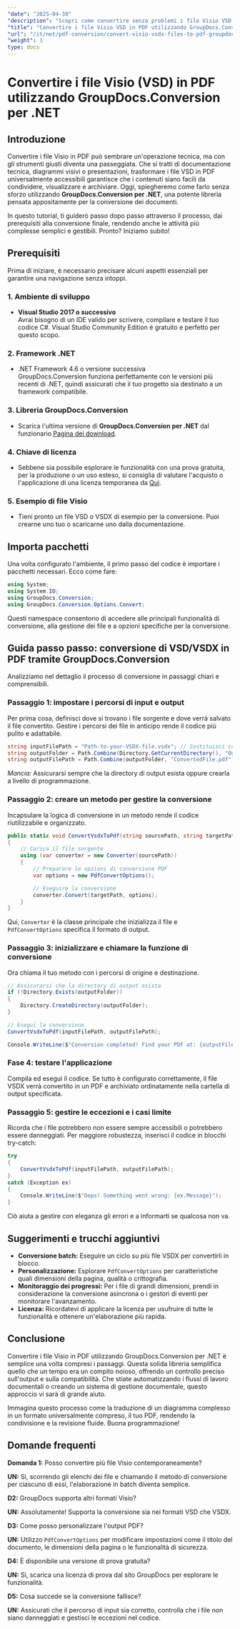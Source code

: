 ```yaml
---
"date": "2025-04-30"
"description": "Scopri come convertire senza problemi i file Visio VSD in PDF utilizzando GroupDocs.Conversion per .NET. Questa guida illustra installazione, configurazione e casi d'uso pratici."
"title": "Convertire i file Visio VSD in PDF utilizzando GroupDocs.Conversion per .NET&#58; una guida completa"
"url": "/it/net/pdf-conversion/convert-visio-vsdx-files-to-pdf-groupdocs-net/"
"weight": 1
type: docs
---
```

# Convertire i file Visio (VSD) in PDF utilizzando GroupDocs.Conversion per .NET

## Introduzione

Convertire i file Visio in PDF può sembrare un'operazione tecnica, ma con gli strumenti giusti diventa una passeggiata. Che si tratti di documentazione tecnica, diagrammi visivi o presentazioni, trasformare i file VSD in PDF universalmente accessibili garantisce che i contenuti siano facili da condividere, visualizzare e archiviare. Oggi, spiegheremo come farlo senza sforzo utilizzando **GroupDocs.Conversion per .NET**, una potente libreria pensata appositamente per la conversione dei documenti.

In questo tutorial, ti guiderò passo dopo passo attraverso il processo, dai prerequisiti alla conversione finale, rendendo anche le attività più complesse semplici e gestibili. Pronto? Iniziamo subito!

## Prerequisiti

Prima di iniziare, è necessario precisare alcuni aspetti essenziali per garantire una navigazione senza intoppi.

### 1. Ambiente di sviluppo

- **Visual Studio 2017 o successivo**  
Avrai bisogno di un IDE valido per scrivere, compilare e testare il tuo codice C#. Visual Studio Community Edition è gratuito e perfetto per questo scopo.

### 2. Framework .NET

- .NET Framework 4.6 o versione successiva  
GroupDocs.Conversion funziona perfettamente con le versioni più recenti di .NET, quindi assicurati che il tuo progetto sia destinato a un framework compatibile.

### 3. Libreria GroupDocs.Conversion

- Scarica l'ultima versione di **GroupDocs.Conversion per .NET** dal funzionario [Pagina dei download](https://releases.groupdocs.com/conversion/net/).

### 4. Chiave di licenza

- Sebbene sia possibile esplorare le funzionalità con una prova gratuita, per la produzione o un uso esteso, si consiglia di valutare l'acquisto o l'applicazione di una licenza temporanea da [Qui](https://purchase.groupdocs.com/temporary-license/).

### 5. Esempio di file Visio

- Tieni pronto un file VSD o VSDX di esempio per la conversione. Puoi crearne uno tuo o scaricarne uno dalla documentazione.

## Importa pacchetti

Una volta configurato l'ambiente, il primo passo del codice è importare i pacchetti necessari. Ecco come fare:

```csharp
using System;
using System.IO;
using GroupDocs.Conversion;
using GroupDocs.Conversion.Options.Convert;
```

Questi namespace consentono di accedere alle principali funzionalità di conversione, alla gestione dei file e a opzioni specifiche per la conversione.

## Guida passo passo: conversione di VSD/VSDX in PDF tramite GroupDocs.Conversion

Analizziamo nel dettaglio il processo di conversione in passaggi chiari e comprensibili.

### Passaggio 1: impostare i percorsi di input e output

Per prima cosa, definisci dove si trovano i file sorgente e dove verrà salvato il file convertito. Gestire i percorsi dei file in anticipo rende il codice più pulito e adattabile.

```csharp
string inputFilePath = "Path-to-your-VSDX-file.vsdx"; // Sostituisci con il percorso effettivo del tuo file
string outputFolder = Path.Combine(Directory.GetCurrentDirectory(), "Output");
string outputFilePath = Path.Combine(outputFolder, "ConvertedFile.pdf");
```

*Mancia:* Assicurarsi sempre che la directory di output esista oppure crearla a livello di programmazione.

### Passaggio 2: creare un metodo per gestire la conversione

Incapsulare la logica di conversione in un metodo rende il codice riutilizzabile e organizzato.

```csharp
public static void ConvertVsdxToPdf(string sourcePath, string targetPath)
{
    // Carica il file sorgente
    using (var converter = new Converter(sourcePath))
    {
        // Preparare le opzioni di conversione PDF
        var options = new PdfConvertOptions();

        // Eseguire la conversione
        converter.Convert(targetPath, options);
    }
}
```

Qui, `Converter` è la classe principale che inizializza il file e `PdfConvertOptions` specifica il formato di output.

### Passaggio 3: inizializzare e chiamare la funzione di conversione

Ora chiama il tuo metodo con i percorsi di origine e destinazione.

```csharp
// Assicurarsi che la directory di output esista
if (!Directory.Exists(outputFolder))
{
    Directory.CreateDirectory(outputFolder);
}

// Esegui la conversione
ConvertVsdxToPdf(inputFilePath, outputFilePath);

Console.WriteLine($"Conversion completed! Find your PDF at: {outputFilePath}");
```

### Fase 4: testare l'applicazione

Compila ed esegui il codice. Se tutto è configurato correttamente, il file VSDX verrà convertito in un PDF e archiviato ordinatamente nella cartella di output specificata.

### Passaggio 5: gestire le eccezioni e i casi limite

Ricorda che i file potrebbero non essere sempre accessibili o potrebbero essere danneggiati. Per maggiore robustezza, inserisci il codice in blocchi try-catch:

```csharp
try
{
    ConvertVsdxToPdf(inputFilePath, outputFilePath);
}
catch (Exception ex)
{
    Console.WriteLine($"Oops! Something went wrong: {ex.Message}");
}
```

Ciò aiuta a gestire con eleganza gli errori e a informarti se qualcosa non va.

## Suggerimenti e trucchi aggiuntivi

- **Conversione batch:** Eseguire un ciclo su più file VSDX per convertirli in blocco.
- **Personalizzazione:** Esplorare `PdfConvertOptions` per caratteristiche quali dimensioni della pagina, qualità o crittografia.
- **Monitoraggio dei progressi:** Per i file di grandi dimensioni, prendi in considerazione la conversione asincrona o i gestori di eventi per monitorare l'avanzamento.
- **Licenza:** Ricordatevi di applicare la licenza per usufruire di tutte le funzionalità e ottenere un'elaborazione più rapida.

## Conclusione

Convertire i file Visio in PDF utilizzando GroupDocs.Conversion per .NET è semplice una volta compresi i passaggi. Questa solida libreria semplifica quello che un tempo era un compito noioso, offrendo un controllo preciso sull'output e sulla compatibilità. Che stiate automatizzando i flussi di lavoro documentali o creando un sistema di gestione documentale, questo approccio vi sarà di grande aiuto.

Immagina questo processo come la traduzione di un diagramma complesso in un formato universalmente compreso, il tuo PDF, rendendo la condivisione e la revisione fluide. Buona programmazione!

## Domande frequenti

**Domanda 1:** Posso convertire più file Visio contemporaneamente?  

**UN:** Sì, scorrendo gli elenchi dei file e chiamando il metodo di conversione per ciascuno di essi, l'elaborazione in batch diventa semplice.

**D2:** GroupDocs supporta altri formati Visio?  

**UN:** Assolutamente! Supporta la conversione sia nei formati VSD che VSDX.

**D3:** Come posso personalizzare l'output PDF?  

**UN:** Utilizzo `PdfConvertOptions` per modificare impostazioni come il titolo del documento, le dimensioni della pagina o le funzionalità di sicurezza.

**D4:** È disponibile una versione di prova gratuita?  

**UN:** Sì, scarica una licenza di prova dal sito GroupDocs per esplorare le funzionalità.

**D5:** Cosa succede se la conversione fallisce?  

**UN:** Assicurati che il percorso di input sia corretto, controlla che i file non siano danneggiati e gestisci le eccezioni nel codice.